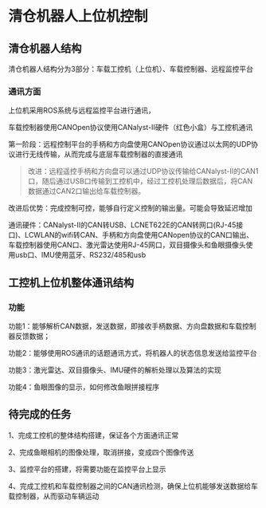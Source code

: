 # 清仓机器人上位机控制

## 清仓机器人结构
清仓机器人结构分为3部分：车载工控机（上位机）、车载控制器、远程监控平台

### 通讯方面
上位机采用ROS系统与远程监控平台进行通讯，

车载控制器使用CANOpen协议使用CANalyst-II硬件（红色小盒）与工控机通讯

第一阶段：远程控制平台的手柄和方向盘使用CANOpen协议通过以太网的UDP协议进行无线传输，从而完成与底层车载控制器的直接通讯

> 改进：远程遥控手柄和方向盘可以通过UDP协议传输给CANalyst-II的CAN1口，随后通过USB口传输到工控机中，经过工控机处理后数据后，将CAN数据通过CAN2口输出给车载控制器。

改进后优势：完成控制可控，能够自行定义控制的输出量。可能会导致延迟增加

通讯硬件：CANalyst-II的CAN转USB、LCNET622E的CAN转网口(RJ-45接口)、LCWLAN的wifi转CAN、手柄和方向盘使用CANopen协议的CAN口输出、车载控制器使用CAN口、激光雷达使用RJ-45网口，双目摄像头和鱼眼摄像头使用usb口、IMU使用蓝牙、RS232/485和usb

## 工控机上位机整体通讯结构

### 功能

功能1：能够解析CAN数据，发送数据，即接收手柄数据、方向盘数据和车载控制器反馈数据；

功能2：能够使用ROS通讯的话题通讯方式，将机器人的状态信息发送给监控平台

功能3：激光雷达、双目摄像头、IMU硬件的解析处理以及算法的实现

功能4：鱼眼图像的显示，如何修改鱼眼拼接程序

## 待完成的任务

1、完成工控机的整体结构搭建，保证各个方面通讯正常

2、完成鱼眼相机的图像处理，取消拼接，变成四个图像传送

3、监控平台的搭建，将需要功能在监控平台上显示

4、完成工控机和车载控制器之间的CAN通讯检测，确保上位机能够发送数据给车载控制器，从而驱动车辆运动
